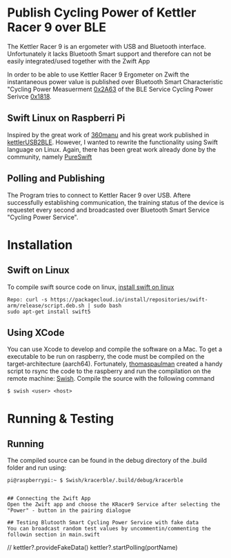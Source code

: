 # Publish Cycling Power of Kettler Racer 9 over BLE
The Kettler Racer 9 is an ergometer with USB and Bluetooth interface. Unfortunately it lacks Bluetooth Smart support and therefore can not be easily integrated/used together with the Zwift App

In order to be able to use Kettler Racer 9 Ergometer on Zwift the instantaneous power value is published over Bluetooth Smart Characteristic "Cycling Power Measuerment [0x2A63](https://www.bluetooth.com/wp-content/uploads/Sitecore-Media-Library/Gatt/Xml/Characteristics/org.bluetooth.characteristic.cycling_power_measurement.xml) of the BLE Service Cycling Power Serivce [0x1818](https://www.bluetooth.com/wp-content/uploads/Sitecore-Media-Library/Gatt/Xml/Services/org.bluetooth.service.cycling_power.xml).  

## Swift Linux on Raspberri Pi
Inspired by the great work of [360manu](https://github.com/360manu) and his 
great work published in [kettlerUSB2BLE](https://github.com/360manu/kettlerUSB2BLE). However, I wanted to rewrite the functionality using Swift language on Linux. Again, there has been great work already done by the community, namely [PureSwift](https://github.com/PureSwift)

## Polling and Publishing
The Program tries to connect to Kettler Racer 9 over USB. Aftere successfully establishing communication, the training status of the device is requestet every second and broadcasted over Bluetooth Smart Service "Cycling Power Service".
# Installation
## Swift on Linux
To compile swift source code on linux, [install swift on linux](https://lickability.com/blog/swift-on-raspberry-pi/)
```
Repo: curl -s https://packagecloud.io/install/repositories/swift-arm/release/script.deb.sh | sudo bash
sudo apt-get install swift5
```

## Using XCode
You can use Xcode to develop and compile the software on a Mac. To get a executable to be run on raspberry, the code  must be compiled on the target-architecture (aarch64). Fortunately, [thomaspaulman](https://github.com/thomaspaulmann) created a handy script to rsync the code to the raspberry and run the compilation on the remote machine: [Swish](https://github.com/thomaspaulmann/Swish). Compile the source with the following command

```
$ swish <user> <host>
```
# Running & Testing
## Running
The compiled source can be found in the debug directory of the .build folder and run using:
```
pi@raspberrypi:~ $ Swish/kracerble/.build/debug/kracerble


## Connecting the Zwift App
Open the Zwift app and choose the KRacer9 Service after selecting the "Power" - button in the pairing dialogue

## Testing Blutooth Smart Cycling Power Service with fake data
You can broadcast random test values by uncommentin/commenting the followin section in main.swift 
```
// kettler?.provideFakeData()
kettler?.startPolling(portName)
```
